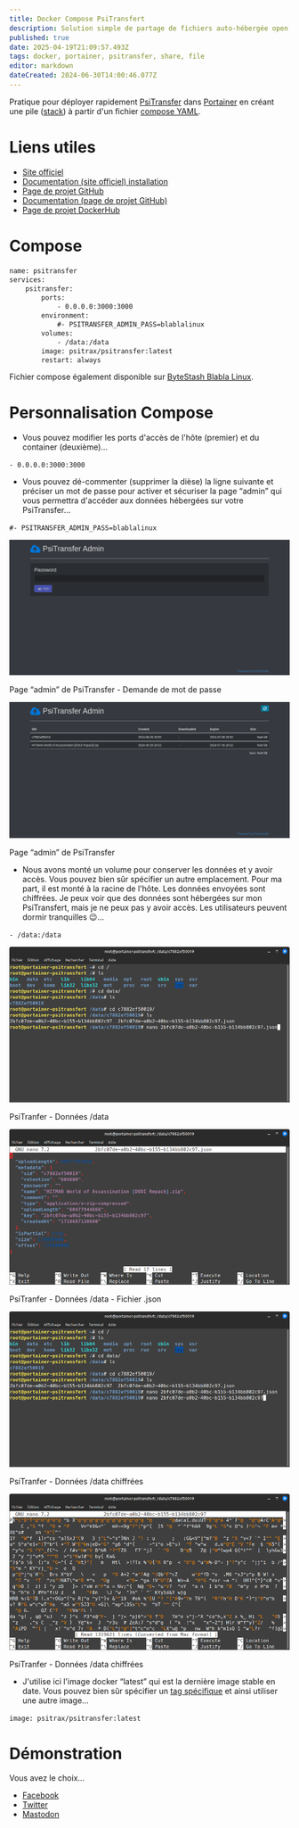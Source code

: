 ```yaml
---
title: Docker Compose PsiTransfert
description: Solution simple de partage de fichiers auto-hébergée open source. C'est une alternative aux services payants comme Dropbox, WeTransfer.
published: true
date: 2025-04-19T21:09:57.493Z
tags: docker, portainer, psitransfer, share, file
editor: markdown
dateCreated: 2024-06-30T14:00:46.077Z
---
```


Pratique pour déployer rapidement [PsiTransfer](https://psi.cx/2017/psitransfer/) dans [Portainer](https://www.portainer.io/) en créant une pile ([stack](https://docs.portainer.io/user/docker/stacks)) à partir d'un fichier [compose YAML](https://docs.docker.com/compose/compose-application-model/).

# Liens utiles

-   [Site officiel](https://psi.cx/2017/psitransfer/)
-   [Documentation (site officiel) installation](https://psi.cx/2017/psitransfer-installation/)
-   [Page de projet GitHub](https://github.com/psi-4ward/psitransfer)
-   [Documentation (page de projet GitHub)](https://github.com/psi-4ward/psitransfer/tree/master/docs)
-   [Page de projet DockerHub](https://hub.docker.com/r/psitrax/psitransfer)

# Compose

```plaintext
name: psitransfer
services:
    psitransfer:
        ports:
            - 0.0.0.0:3000:3000
        environment:
            #- PSITRANSFER_ADMIN_PASS=blablalinux
        volumes:
            - /data:/data
        image: psitrax/psitransfer:latest
        restart: always
```

Fichier compose également disponible sur [ByteStash Blabla Linux](https://bytestash.blablalinux.be/public/snippets).

# Personnalisation Compose

-   Vous pouvez modifier les ports d'accès de l'hôte (premier) et du container (deuxième)…

`- 0.0.0.0:3000:3000`

-   Vous pouvez dé-commenter (supprimer la dièse) la ligne suivante et préciser un mot de passe pour activer et sécuriser la page “admin” qui vous permettra d'accéder aux données hébergées sur votre PsiTransfer…

`#- PSITRANSFER_ADMIN_PASS=blablalinux`

![](/docker-compose-psitransfer/psitransfer-password-admin.png)

Page “admin” de PsiTransfer - Demande de mot de passe

![](/docker-compose-psitransfer/psitransfer-admin.png)

Page “admin” de PsiTransfer

-   Nous avons monté un volume pour conserver les données et y avoir accès. Vous pouvez bien sûr spécifier un autre emplacement. Pour ma part, il est monté à la racine de l'hôte. Les données envoyées sont chiffrées. Je peux voir que des données sont hébergées sur mon PsiTransfert, mais je ne peux pas y avoir accès. Les utilisateurs peuvent dormir tranquilles 😉…

`- /data:/data`

![](/docker-compose-psitransfer/psitransfer-data.png)

PsiTranfer - Données /data

![](/docker-compose-psitransfer/psitransfer-data-json.png)

PsiTranfer - Données /data - Fichier .json

![](/docker-compose-psitransfer/psitransfer-data-2.png)

PsiTranfer - Données /data chiffrées

![](/docker-compose-psitransfer/psitransfer-data-3.png)

PsiTranfer - Données /data chiffrées

-   J'utilise ici l'image docker “latest” qui est la dernière image stable en date. Vous pouvez bien sûr spécifier un [tag spécifique](https://hub.docker.com/r/psitrax/psitransfer/tags) et ainsi utiliser une autre image…

`image: psitrax/psitransfer:latest`

# Démonstration

Vous avez le choix…

-   [Facebook](https://www.facebook.com/blablalinux/videos/453133560991741)
-   [Twitter](https://x.com/i/status/1806849212237173113)
-   [Mastodon](https://mastodon-blablalinux.be/@blablalinux/112697108025204971)